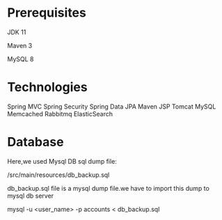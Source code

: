 # Prerequisites
JDK 11

Maven 3

MySQL 8
# Technologies
Spring MVC
Spring Security
Spring Data JPA
Maven
JSP
Tomcat
MySQL
Memcached
Rabbitmq
ElasticSearch
# Database
Here,we used Mysql DB sql dump file:

/src/main/resources/db_backup.sql

db_backup.sql file is a mysql dump file.we have to import this dump to mysql db server

mysql -u <user_name> -p accounts < db_backup.sql
